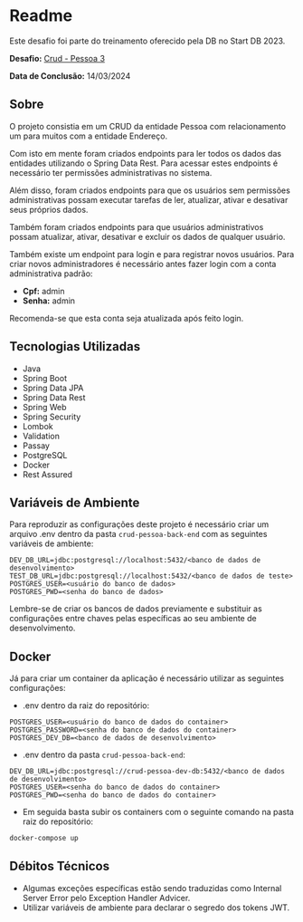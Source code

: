 # Readme

Este desafio foi parte do treinamento oferecido pela DB no Start DB 2023. 

**Desafio:** [Crud - Pessoa 3](./CRUD%20-%20Pessoa%203.pdf)

**Data de Conclusão:** 14/03/2024

## Sobre

O projeto consistia em um CRUD da entidade Pessoa com relacionamento um para muitos com a entidade Endereço.

Com isto em mente foram criados endpoints para ler todos os dados das entidades utilizando o Spring Data Rest. Para acessar estes endpoints é necessário ter permissões administrativas no sistema.

Além disso, foram criados endpoints para que os usuários sem permissões administrativas possam executar tarefas de ler, atualizar, ativar e desativar seus próprios dados.

Também foram criados endpoints para que usuários administrativos possam atualizar, ativar, desativar e excluir os dados de qualquer usuário.

Também existe um endpoint para login e para registrar novos usuários. Para criar novos administradores é necessário antes fazer login com a conta administrativa padrão:

- **Cpf:** admin
- **Senha:** admin

Recomenda-se que esta conta seja atualizada após feito login.

## Tecnologias Utilizadas

- Java
- Spring Boot
- Spring Data JPA
- Spring Data Rest
- Spring Web
- Spring Security
- Lombok
- Validation
- Passay
- PostgreSQL
- Docker
- Rest Assured

## Variáveis de Ambiente

Para reproduzir as configurações deste projeto é necessário criar um arquivo .env dentro da pasta `crud-pessoa-back-end` com as seguintes variáveis de ambiente:

```
DEV_DB_URL=jdbc:postgresql://localhost:5432/<banco de dados de desenvolvimento>
TEST_DB_URL=jdbc:postgresql://localhost:5432/<banco de dados de teste>
POSTGRES_USER=<usuário do banco de dados>
POSTGRES_PWD=<senha do banco de dados>
```

Lembre-se de criar os bancos de dados previamente e substituir as configurações entre chaves pelas específicas ao seu ambiente de desenvolvimento.

## Docker

Já para criar um container da aplicação é necessário utilizar as seguintes configurações:

- .env dentro da raiz do repositório:

```
POSTGRES_USER=<usuário do banco de dados do container>
POSTGRES_PASSWORD=<senha do banco de dados do container>
POSTGRES_DEV_DB=<banco de dados de desenvolvimento>
```

- .env dentro da pasta `crud-pessoa-back-end`:

```
DEV_DB_URL=jdbc:postgresql://crud-pessoa-dev-db:5432/<banco de dados de desenvolvimento>
POSTGRES_USER=<senha do banco de dados do container>
POSTGRES_PWD=<senha do banco de dados do container>
```

- Em seguida basta subir os containers com o seguinte comando na pasta raiz do repositório:

```bash
docker-compose up
```

## Débitos Técnicos

- Algumas exceções específicas estão sendo traduzidas como Internal Server Error pelo Exception Handler Advicer.
- Utilizar variáveis de ambiente para declarar o segredo dos tokens JWT.